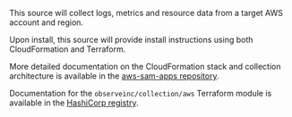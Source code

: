 This source will collect logs, metrics and resource data from a target AWS account and region.

Upon install, this source will provide install instructions using both CloudFormation and Terraform.

More detailed documentation on the CloudFormation stack and collection architecture is available in the [aws-sam-apps repository](https://github.com/observeinc/aws-sam-apps/blob/main/docs/collection.md).

Documentation for the `observeinc/collection/aws` Terraform module is available in the [HashiCorp registry](https://registry.terraform.io/modules/observeinc/collection/aws/latest/submodules/collection).
